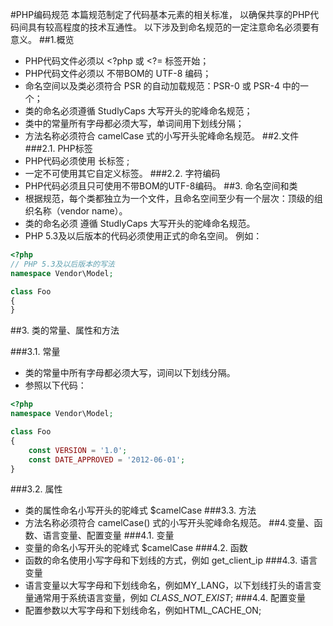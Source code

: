 #PHP编码规范
	本篇规范制定了代码基本元素的相关标准，
	以确保共享的PHP代码间具有较高程度的技术互通性。
	以下涉及到命名规范的一定注意命名必须要有意义。
##1.概览
* PHP代码文件必须以 <?php 或 <?= 标签开始；
* PHP代码文件必须以 不带BOM的 UTF-8 编码；
* 命名空间以及类必须符合 PSR 的自动加载规范：PSR-0 或 PSR-4 中的一个；
* 类的命名必须遵循 StudlyCaps 大写开头的驼峰命名规范；
* 类中的常量所有字母都必须大写，单词间用下划线分隔；
* 方法名称必须符合 camelCase 式的小写开头驼峰命名规范。
##2.文件
###2.1. PHP标签
* PHP代码必须使用 <?php ?> 长标签 ;
* 一定不可使用其它自定义标签。
###2.2. 字符编码
* PHP代码必须且只可使用不带BOM的UTF-8编码。
##3. 命名空间和类
* 根据规范，每个类都独立为一个文件，且命名空间至少有一个层次：顶级的组织名称（vendor name）。
* 类的命名必须 遵循 StudlyCaps 大写开头的驼峰命名规范。
* PHP 5.3及以后版本的代码必须使用正式的命名空间。
例如：
```php
<?php
// PHP 5.3及以后版本的写法
namespace Vendor\Model;

class Foo
{
}
```
##3. 类的常量、属性和方法

###3.1. 常量
* 类的常量中所有字母都必须大写，词间以下划线分隔。
* 参照以下代码：
```php
<?php
namespace Vendor\Model;

class Foo
{
    const VERSION = '1.0';
    const DATE_APPROVED = '2012-06-01';
}
```
###3.2. 属性
* 类的属性命名小写开头的驼峰式 $camelCase
###3.3. 方法
* 方法名称必须符合 camelCase() 式的小写开头驼峰命名规范。
##4.变量、函数、语言变量、配置变量
###4.1. 变量
* 变量的命名小写开头的驼峰式 $camelCase
###4.2. 函数
* 函数的命名使用小写字母和下划线的方式，例如 get_client_ip
###4.3. 语言变量
* 语言变量以大写字母和下划线命名，例如MY_LANG，以下划线打头的语言变量通常用于系统语言变量，例如 _CLASS_NOT_EXIST_;
###4.4. 配置变量
* 配置参数以大写字母和下划线命名，例如HTML_CACHE_ON;